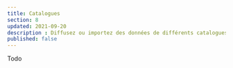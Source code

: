 ```yaml
---
title: Catalogues
section: 8
updated: 2021-09-20
description : Diffusez ou importez des données de différents catalogues.
published: false
---
```

Todo
